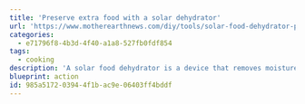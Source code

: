 ```yaml
---
title: 'Preserve extra food with a solar dehydrator'
url: 'https://www.motherearthnews.com/diy/tools/solar-food-dehydrator-plans-zm0z14jjzmar'
categories:
  - e71796f8-4b3d-4f40-a1a8-527fb0fdf854
tags:
  - cooking
description: 'A solar food dehydrator is a device that removes moisture from food to aid in its preservation. You can [buy a simple one](https://www.kickstarter.com/projects/mixedmediaeng/dryceratop-solar-food-dehydrator-for-mason-jars/description) or make your own.  Food drying is a method of preserving fruit, vegetables, and animal proteins that has been practiced since antiquity.'
blueprint: action
id: 985a5172-0394-4f1b-ac9e-06403ff4bddf
---
```

